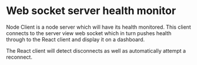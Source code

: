 # Web socket server health monitor

Node Client is a node server which will have its health monitored. This client connects to the server view web socket which in turn
pushes health through to the React client and display it on a dashboard.

The React client will detect disconnects as well as automatically attempt a reconnect.
